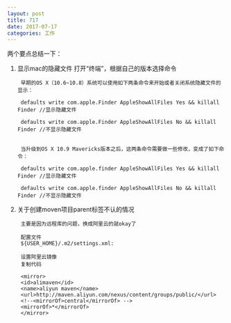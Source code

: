 ```yaml
---
layout: post
title: 717
date: 2017-07-17
categories: 工作
---
```


两个要点总结一下：

1. 显示mac的隐藏文件
        打开“终端”，根据自己的版本选择命令

        早期的OS X（10.6~10.8）系统可以使用如下两条命令来开始或者关闭系统隐藏文件的显示：

        defaults write com.apple.Finder AppleShowAllFiles Yes && killall Finder //显示隐藏文件

        defaults write com.apple.Finder AppleShowAllFiles No && killall Finder //不显示隐藏文件


        当升级到OS X 10.9 Mavericks版本之后，这两条命令需要做一些修改，变成了如下命令：

        defaults write com.apple.finder AppleShowAllFiles Yes && killall Finder //显示隐藏文件

        defaults write com.apple.finder AppleShowAllFiles No && killall Finder //不显示隐藏文件

2. 关于创建moven项目parent标签不认的情况

        主要是因为远程库的问题，换成阿里云的就okay了

        配置文件
        ${USER_HOME}/.m2/settings.xml:

        设置阿里云镜像
        复制代码

        <mirror>
        <id>alimaven</id>
        <name>aliyun maven</name>
        <url>http://maven.aliyun.com/nexus/content/groups/public/</url>
        <!--<mirrorOf>central</mirrorOf> -->
        <mirrorOf>*</mirrorOf>
        </mirror>
